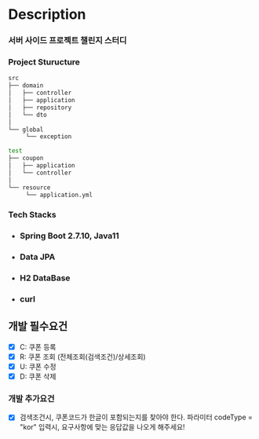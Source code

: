 # Description

### 서버 사이드 프로젝트 챌린지 스터디

### Project Sturucture
```bash
src
├── domain 
│   ├── controller
│   ├── application
│   ├── repository
│   └── dto
│  
└── global
     └── exception

test
├── coupon 
│   ├── application
│   └── controller
│  
└── resource
     └── application.yml
```

### Tech Stacks
- ### Spring Boot 2.7.10, Java11
- ### Data JPA
- ### H2 DataBase
- ### curl


## 개발 필수요건 
- [x] C: 쿠폰 등록
- [x] R: 쿠폰 조회 (전체조회(검색조건)/상세조회)
- [x] U: 쿠폰 수정
- [x] D: 쿠폰 삭제

### 개발 추가요건
- [x] 검색조건시, 쿠폰코드가 한글이 포함되는지를 찾아야 한다. 파라미터 codeType = "kor" 입력시, 요구사항에 맞는 응답값을 나오게 해주세요!



